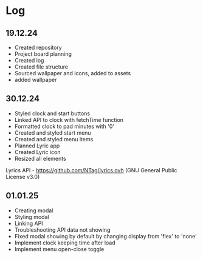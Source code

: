 # Log

## 19.12.24

- Created repository
- Project board planning
- Created log
- Created file structure
- Sourced wallpaper and icons, added to assets
- added wallpaper

## 30.12.24

- Styled clock and start buttons
- Linked API to clock with fetchTime function
- Formatted clock to pad minutes with '0'
- Created and styled start menu
- Created and styled menu items
- Planned Lyric app
- Created Lyric icon
- Resized all elements

Lyrics API - https://github.com/NTag/lyrics.ovh (GNU General Public License v3.0)

## 01.01.25

- Creating modal
- Styling modal
- Linking API
- Troubleshooting API data not showing
- Fixed modal showing by default by changing display from 'flex' to 'none'
- Implement clock keeping time after load
- Implement menu open-close toggle

